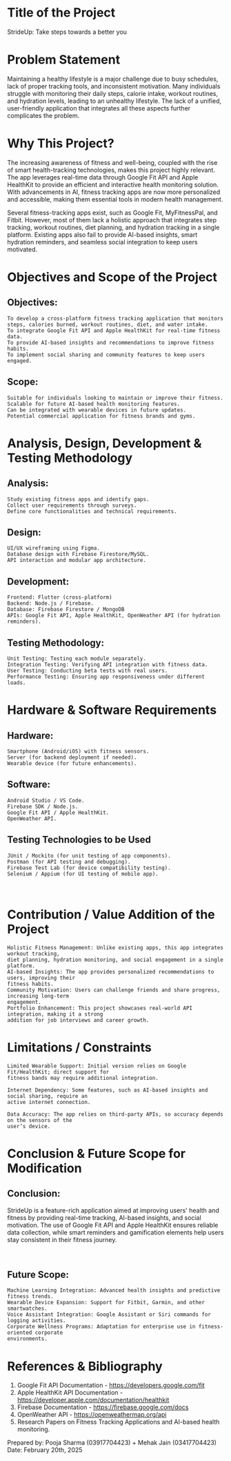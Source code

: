  
# Title of the Project
StrideUp: Take steps towards a better you

# Problem Statement
Maintaining a healthy lifestyle is a major challenge due to busy schedules, lack of proper tracking 
tools, and inconsistent motivation. Many individuals struggle with monitoring their daily steps, 
calorie intake, workout routines, and hydration levels, leading to an unhealthy lifestyle. The lack 
of a unified, user-friendly application that integrates all these aspects further complicates the problem.

# Why This Project?
The increasing awareness of fitness and well-being, coupled with the rise of smart health-tracking 
technologies, makes this project highly relevant. The app leverages real-time data through Google 
Fit API and Apple HealthKit to provide an efficient and interactive health monitoring solution. 
With advancements in AI, fitness tracking apps are now more personalized and accessible, making 
them essential tools in modern health management.

Several fitness-tracking apps exist, such as Google Fit, MyFitnessPal, and Fitbit. However, most of 
them lack a holistic approach that integrates step tracking, workout routines, diet planning, and 
hydration tracking in a single platform. Existing apps also fail to provide AI-based insights, smart 
hydration reminders, and seamless social integration to keep users motivated.


# Objectives and Scope of the Project
## Objectives:
	To develop a cross-platform fitness tracking application that monitors steps, calories burned, workout routines, diet, and water intake.
	To integrate Google Fit API and Apple HealthKit for real-time fitness data.
    To provide AI-based insights and recommendations to improve fitness habits.
    To implement social sharing and community features to keep users engaged.

## Scope:
	Suitable for individuals looking to maintain or improve their fitness.
	Scalable for future AI-based health monitoring features.
	Can be integrated with wearable devices in future updates.
	Potential commercial application for fitness brands and gyms.

# Analysis, Design, Development & Testing Methodology
## Analysis:
	Study existing fitness apps and identify gaps.
	Collect user requirements through surveys.
	Define core functionalities and technical requirements.

## Design:
	UI/UX wireframing using Figma.
	Database design with Firebase Firestore/MySQL.
	API interaction and modular app architecture.

## Development:
	Frontend: Flutter (cross-platform)
	Backend: Node.js / Firebase.
	Database: Firebase Firestore / MongoDB
	APIs: Google Fit API, Apple HealthKit, OpenWeather API (for hydration reminders).

## Testing Methodology:
	Unit Testing: Testing each module separately.
	Integration Testing: Verifying API integration with fitness data.
	User Testing: Conducting beta tests with real users.
	Performance Testing: Ensuring app responsiveness under different loads.

# Hardware & Software Requirements
## Hardware:
	Smartphone (Android/iOS) with fitness sensors.
	Server (for backend deployment if needed).
	Wearable device (for future enhancements).

## Software:
	Android Studio / VS Code.
	Firebase SDK / Node.js.
	Google Fit API / Apple HealthKit.
	OpenWeather API.

## Testing Technologies to be Used
	JUnit / Mockito (for unit testing of app components).
	Postman (for API testing and debugging).
	Firebase Test Lab (for device compatibility testing).
	Selenium / Appium (for UI testing of mobile app).

 

# Contribution / Value Addition of the Project
	Holistic Fitness Management: Unlike existing apps, this app integrates workout tracking, 
    diet planning, hydration monitoring, and social engagement in a single platform.
	AI-based Insights: The app provides personalized recommendations to users, improving their 
    fitness habits.
	Community Motivation: Users can challenge friends and share progress, increasing long-term 
    engagement.
	Portfolio Enhancement: This project showcases real-world API integration, making it a strong 
    addition for job interviews and career growth.

# Limitations / Constraints
	Limited Wearable Support: Initial version relies on Google Fit/HealthKit; direct support for 
    fitness bands may require additional integration.
	
    Internet Dependency: Some features, such as AI-based insights and social sharing, require an 
    active internet connection.
	
    Data Accuracy: The app relies on third-party APIs, so accuracy depends on the sensors of the 
    user’s device.

# Conclusion & Future Scope for Modification
## Conclusion:
StrideUp is a feature-rich application aimed at improving users' health and fitness by providing 
real-time tracking, AI-based insights, and social motivation. The use of Google Fit API and Apple 
HealthKit ensures reliable data collection, while smart reminders and gamification elements help 
users stay consistent in their fitness journey.

 

## Future Scope:
	Machine Learning Integration: Advanced health insights and predictive fitness trends.
	Wearable Device Expansion: Support for Fitbit, Garmin, and other smartwatches.
	Voice Assistant Integration: Google Assistant or Siri commands for logging activities.
	Corporate Wellness Programs: Adaptation for enterprise use in fitness-oriented corporate 
    environments.

# References & Bibliography
1.	Google Fit API Documentation - https://developers.google.com/fit
2.	Apple HealthKit API Documentation - https://developer.apple.com/documentation/healthkit
3.	Firebase Documentation - https://firebase.google.com/docs
4.	OpenWeather API - https://openweathermap.org/api
5.	Research Papers on Fitness Tracking Applications and AI-based health monitoring.

Prepared by: Pooja Sharma (03917704423) + Mehak Jain (03417704423)
Date: February 20th, 2025
